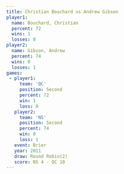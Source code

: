 ```yaml
---
title: Christian Bouchard vs Andrew Gibson
player1:                   
  name: Bouchard, Christian
  percent: 72              
  wins: 1                  
  losses: 0                
player2:                   
  name: Gibson, Andrew     
  percent: 74              
  wins: 0                  
  losses: 1                
games:
 - player1:          
     team: 'QC'      
     position: Second
     percent: 72     
     win: 1          
     loss: 0         
   player2:          
     team: 'NS'      
     position: Second
     percent: 74     
     win: 0          
     loss: 1         
   event: Brier        
   year: 2011          
   draw: Round Robin(2)
   score: NS 4 - QC 10 
---
```

